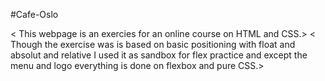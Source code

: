 #Cafe-Oslo

< This webpage is an exercies for an online course on HTML and CSS.>
< Though the exercise was is based on basic positioning with float and absolut and relative I used it as sandbox for flex practice and except the menu and logo everything is done on flexbox and pure CSS.>
